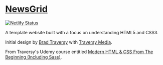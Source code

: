 # [NewsGrid](https://www.nolanstrait.com/)

[![Netlify Status](https://api.netlify.com/api/v1/badges/1f1da777-a77c-487b-8175-2fdc878fc3be/deploy-status)](https://app.netlify.com/sites/dazzling-mestorf-202352/deploys)

A template website built with a focus on understanding HTML5 and CSS3.

Initial design by [Brad Traversy](https://github.com/bradtraversy) with [Traversy Media](http://traversymedia.com/).

From Traversy's Udemy course entitled [Modern HTML & CSS From The Beginning (Including Sass)](https://www.udemy.com/modern-html-css-from-the-beginning/).
